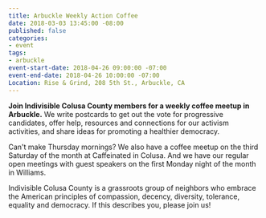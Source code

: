 ```yaml
---
title: Arbuckle Weekly Action Coffee
date: 2018-03-03 13:45:00 -08:00
published: false
categories:
- event
tags:
- arbuckle
event-start-date: 2018-04-26 09:00:00 -07:00
event-end-date: 2018-04-26 10:00:00 -07:00
Location: Rise & Grind, 208 5th St., Arbuckle, CA
---
```


**Join Indivisible Colusa County members for a weekly coffee meetup in Arbuckle.** We write postcards to get out the vote for progressive candidates, offer help, resources and connections for our activism activities, and share ideas for promoting a healthier democracy.

Can't make Thursday mornings? We also have a coffee meetup on the third Saturday of the month at Caffeinated in Colusa. And we have our regular open meetings with guest speakers on the first Monday night of the month in Williams.

Indivisible Colusa County is a grassroots group of neighbors who embrace the American principles of compassion, decency, diversity, tolerance, equality and democracy. If this describes you, please join us!